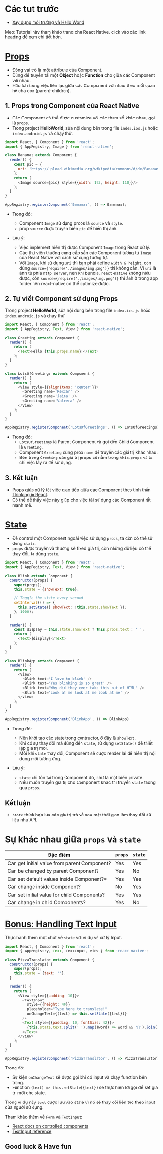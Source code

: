 # Các tut trước

- [Xây dựng môi trường và Hello World](https://github.com/midnighthack/react-native-tuts/blob/master/tut1/react-native-tut1.md)

Mẹo: Tutorial này tham khảo trang chủ React Native, click vào các link heading để xem chi tiết hơn.

# [Props](https://facebook.github.io/react-native/docs/props.html)

- Đóng vai trò là một attribute của Component.
- Dùng để truyền tải một **Object** hoặc **Function** cho giữa các Component với nhau.
- Hữu ích trong việc liên lạc giữa các Component với nhau theo mối quan hệ cha con (parent-children).

## 1. Props trong Component của React Native

- Các Component có thể được customize với các tham số khác nhau, gọi là `props`.
- Trong project **HelloWorld**, sửa nội dung bên trong file `index.ios.js` hoặc `index.android.js` và chạy thử.

```javascript
import React, { Component } from 'react';
import { AppRegistry, Image } from 'react-native';

class Bananas extends Component {
  render() {
    const pic = {
      uri: 'https://upload.wikimedia.org/wikipedia/commons/d/de/Bananavarieties.jpg'
    };
    return (
      <Image source={pic} style={{width: 193, height: 110}}/>
    );
  }
}

AppRegistry.registerComponent('Bananas', () => Bananas);
```

- Trong đó:
  + Component `Image` sử dụng props là `source` và `style`.
  + prop `source` được truyền biến `pic` để hiển thị ảnh.

- Lưu ý:
  + Việc implement hiển thị được Component `Image` trong React xử lý.
  + Các thư viện thường cung cấp sẵn các Component tương tự `Image` của React Native với cách sử dụng tương tự.
  + Với `Image`, khi sử dụng `uri` thì bạn phải define `width & height`, còn dùng `source={require('./images/img.png')}` thì không cần. Vì `uri` là ảnh từ phía `http server`, nên khi bundle, `react-native` không hiểu được, còn `source={require('./images/img.png')}` thì ảnh ở trong app folder nên react-native có thể optimize được.

## 2. Tự viết Component sử dụng Props

Trong project **HelloWorld**, sửa nội dung bên trong file `index.ios.js` hoặc `index.android.js` và chạy thử.

```javascript
import React, { Component } from 'react';
import { AppRegistry, Text, View } from 'react-native';

class Greeting extends Component {
  render() {
    return (
      <Text>Hello {this.props.name}!</Text>
    );
  }
}

class LotsOfGreetings extends Component {
  render() {
    return (
      <View style={{alignItems: 'center'}}>
        <Greeting name='Rexxar' />
        <Greeting name='Jaina' />
        <Greeting name='Valeera' />
      </View>
    );
  }
}

AppRegistry.registerComponent('LotsOfGreetings', () => LotsOfGreetings);
```

- Trong đó:
  + `LotsOfGreetings` là Parent Component và gọi đến Child Component là `Greeting`.
  + Component `Greeting` dùng prop `name` để truyền các giá trị khác nhau.
  + Bên trong `Greeting` các giá trị props sẽ nằm trong `this.props` và ta chỉ việc lấy ra để sử dụng.

## 3. Kết luận

- Props giúp xử lý tốt việc giao tiếp giữa các Component theo tinh thần [Thinking in React](https://facebook.github.io/react/docs/thinking-in-react.html).
- Có thể dễ thấy việc này giúp cho việc tái sử dụng các Component rất mạnh mẽ.

# [State](https://facebook.github.io/react-native/docs/state.html)

- Để control một Component ngoài việc sử dụng `props`, ta còn có thể sử dụng `state`.
- `props` được truyền và thường sẽ fixed giá trị, còn những dữ liệu có thể thay đổi, ta dùng `state`.

```javascript
import React, { Component } from 'react';
import { AppRegistry, Text, View } from 'react-native';

class Blink extends Component {
  constructor(props) {
    super(props);
    this.state = {showText: true};

    // Toggle the state every second
    setInterval(() => {
      this.setState({ showText: !this.state.showText });
    }, 1000);
  }

  render() {
    const display = this.state.showText ? this.props.text : ' ';
    return (
      <Text>{display}</Text>
    );
  }
}

class BlinkApp extends Component {
  render() {
    return (
      <View>
        <Blink text='I love to blink' />
        <Blink text='Yes blinking is so great' />
        <Blink text='Why did they ever take this out of HTML' />
        <Blink text='Look at me look at me look at me' />
      </View>
    );
  }
}

AppRegistry.registerComponent('BlinkApp', () => BlinkApp);
```

- Trong đó:
  + Nên khởi tạo các state trong contructor, ở đây là `showText`.
  + Khi có sự thay đổi mà dùng đến `state`, sử dụng `setState()` để thiết lập giá trị mới.
  + Mỗi khi `state` thay đổi, Component sẽ được render lại để hiển thị nội dung mới tương ứng.

- Lưu ý:
  + `state` chỉ tồn tại trong Component đó, như là một biến private.
  + Nếu muốn truyền giá trị cho Component khác thì truyền `state` thông qua `props`.

## Kết luận

- `state` thích hợp lưu các giá trị trả về sau một thời gian làm thay đổi dữ liệu như API.

# Sự khác nhau giữa `props` và `state`

Đặc điểm | `props` | `state` |
-------- | ------- | ------- |
Can get initial value from parent Component? | Yes | Yes
Can be changed by parent Component? | Yes | No
Can set default values inside Component?* | Yes | Yes
Can change inside Component? | No | Yes
Can set initial value for child Components? | Yes | Yes
Can change in child Components? | Yes | No

# [Bonus: Handling Text Input](https://facebook.github.io/react-native/docs/handling-text-input.html)

Thực hành thêm một chút về `state` với ví dụ về xử lý Input.

```javascript
import React, { Component } from 'react';
import { AppRegistry, Text, TextInput, View } from 'react-native';

class PizzaTranslator extends Component {
  constructor(props) {
    super(props);
    this.state = {text: ''};
  }

  render() {
    return (
      <View style={{padding: 10}}>
        <TextInput
          style={{height: 40}}
          placeholder="Type here to translate!"
          onChangeText={(text) => this.setState({text})}
        />
        <Text style={{padding: 10, fontSize: 42}}>
          {this.state.text.split(' ').map((word) => word && '🍕').join(' ')}
        </Text>
      </View>
    );
  }
}

AppRegistry.registerComponent('PizzaTranslator', () => PizzaTranslator);
```

Trong đó:
- Sự kiện `onChangeText` sẽ được gọi khi có input và chạy function bên trong.
- Function `(text) => this.setState({text})` sẽ thực hiện lời gọi để set giá trị mới cho state.

Trong ví dụ này `text` được lưu vào state vì nó sẽ thay đổi liên tục theo input của người sử dụng.

Tham khảo thêm về `Form` và `TextInput`:
- [React docs on controlled components](https://facebook.github.io/react/docs/forms.html)
- [TextInput reference](https://facebook.github.io/react-native/docs/textinput.html)

## Good luck & Have fun
